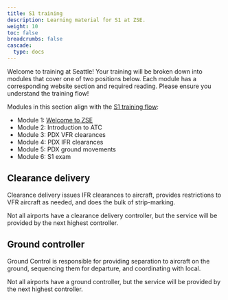 ```yaml
---
title: S1 training
description: Learning material for S1 at ZSE.
weight: 10
toc: false
breadcrumbs: false
cascade:
  type: docs
---
```


Welcome to training at Seattle! Your training will be broken down into modules that cover one of two positions below. Each module has a corresponding website section and required reading. Please ensure you understand the training flow!

Modules in this section align with the [S1 training flow](https://drive.google.com/file/d/1ls8IRJHBIvc9sQAs6C0kAFmKGasYqlL9/view):

- Module 1: [Welcome to ZSE](m1-welcome-to-zse/)
- Module 2: Introduction to ATC
- Module 3: PDX VFR clearances
- Module 4: PDX IFR clearances
- Module 5: PDX ground movements
- Module 6: S1 exam

## Clearance delivery

Clearance delivery issues IFR clearances to aircraft, provides restrictions to VFR aircraft as needed, and does the bulk of strip-marking.

Not all airports have a clearance delivery controller, but the service will be provided by the next highest controller.

## Ground controller

Ground Control is responsible for providing separation to aircraft on the ground, sequencing them for departure, and coordinating with local.

Not all airports have a ground controller, but the service will be provided by the next highest controller.
